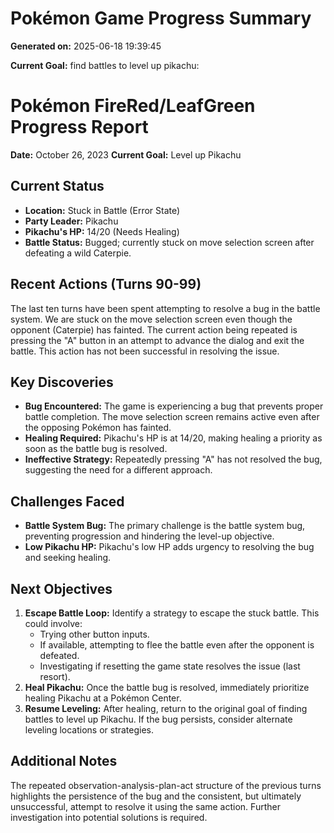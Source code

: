 # Pokémon Game Progress Summary

**Generated on:** 2025-06-18 19:39:45

**Current Goal:** find battles to level up pikachu:


# Pokémon FireRed/LeafGreen Progress Report

**Date:** October 26, 2023
**Current Goal:** Level up Pikachu

## Current Status

*   **Location:** Stuck in Battle (Error State)
*   **Party Leader:** Pikachu
*   **Pikachu's HP:** 14/20 (Needs Healing)
*   **Battle Status:** Bugged; currently stuck on move selection screen after defeating a wild Caterpie.

## Recent Actions (Turns 90-99)

The last ten turns have been spent attempting to resolve a bug in the battle system. We are stuck on the move selection screen even though the opponent (Caterpie) has fainted. The current action being repeated is pressing the "A" button in an attempt to advance the dialog and exit the battle. This action has not been successful in resolving the issue.

## Key Discoveries

*   **Bug Encountered:** The game is experiencing a bug that prevents proper battle completion. The move selection screen remains active even after the opposing Pokémon has fainted.
*   **Healing Required:** Pikachu's HP is at 14/20, making healing a priority as soon as the battle bug is resolved.
*   **Ineffective Strategy:** Repeatedly pressing "A" has not resolved the bug, suggesting the need for a different approach.

## Challenges Faced

*   **Battle System Bug:** The primary challenge is the battle system bug, preventing progression and hindering the level-up objective.
*   **Low Pikachu HP:** Pikachu's low HP adds urgency to resolving the bug and seeking healing.

## Next Objectives

1.  **Escape Battle Loop:** Identify a strategy to escape the stuck battle. This could involve:
    *   Trying other button inputs.
    *   If available, attempting to flee the battle even after the opponent is defeated.
    *   Investigating if resetting the game state resolves the issue (last resort).
2.  **Heal Pikachu:** Once the battle bug is resolved, immediately prioritize healing Pikachu at a Pokémon Center.
3.  **Resume Leveling:** After healing, return to the original goal of finding battles to level up Pikachu. If the bug persists, consider alternate leveling locations or strategies.

## Additional Notes

The repeated observation-analysis-plan-act structure of the previous turns highlights the persistence of the bug and the consistent, but ultimately unsuccessful, attempt to resolve it using the same action. Further investigation into potential solutions is required.
